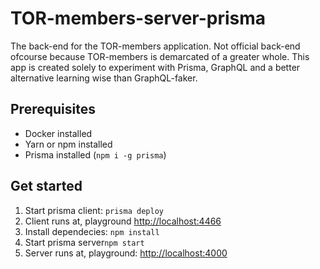 # TOR-members-server-prisma

The back-end for the TOR-members application. Not official back-end ofcourse because TOR-members is demarcated of a greater whole. This app is created solely to experiment with Prisma, GraphQL and a better alternative learning wise than GraphQL-faker.

## Prerequisites

-   Docker installed
-   Yarn or npm installed
-   Prisma installed (`npm i -g prisma`)

## Get started

1. Start prisma client: `prisma deploy`
2. Client runs at, playground <http://localhost:4466>
3. Install dependecies: `npm install`
4. Start prisma server`npm start`
5. Server runs at, playground: <http://localhost:4000>
